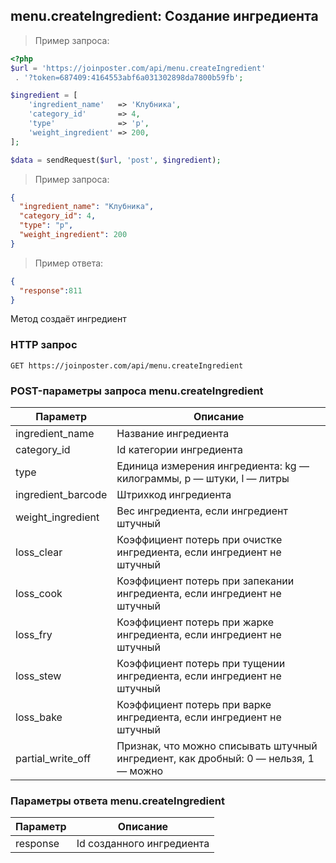 ## menu.createIngredient: Создание ингредиента

> Пример запроса:

```php
<?php
$url = 'https://joinposter.com/api/menu.createIngredient'
 . '?token=687409:4164553abf6a031302898da7800b59fb';

$ingredient = [
    'ingredient_name'   => 'Клубника',
    'category_id'       => 4,
    'type'              => 'p',
    'weight_ingredient' => 200,
];

$data = sendRequest($url, 'post', $ingredient);
```

> Пример запроса:

```json
{
  "ingredient_name": "Клубника",
  "category_id": 4,
  "type": "p",
  "weight_ingredient": 200
}
```

> Пример ответа:

```json
{  
  "response":811
}
```

Метод создаёт ингредиент

### HTTP запрос

`GET https://joinposter.com/api/menu.createIngredient`

### POST-параметры запроса menu.createIngredient

Параметр | Описание
-------- | --------
ingredient_name | Название ингредиента
category_id | Id категории ингредиента
type | Единица измерения ингредиента: kg — килограммы, p — штуки, l — литры
ingredient_barcode | Штрихкод ингредиента
weight_ingredient | Вес ингредиента, если ингредиент штучный
loss_clear | Коэффициент потерь при очистке ингредиента, если ингредиент не штучный
loss_cook | Коэффициент потерь при запекании ингредиента, если ингредиент не штучный
loss_fry | Коэффициент потерь при жарке ингредиента, если ингредиент не штучный
loss_stew | Коэффициент потерь при тущении ингредиента, если ингредиент не штучный
loss_bake | Коэффициент потерь при варке ингредиента, если ингредиент не штучный
partial_write_off | Признак, что можно списывать штучный ингредиент, как дробный: 0 — нельзя, 1 — можно

### Параметры ответа menu.createIngredient

Параметр | Описание
-------- | --------
response | Id созданного ингредиента
